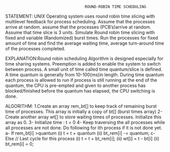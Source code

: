 ﻿                                       ROUND-ROBIN TIME SCHEDULING
STATEMENT: UNIX Operating system uses round robin time slicing with multilevel feedback for process scheduling. Assume that the processes arrive at random. assume that the processes (PCB’s)arrive at random. Assume that time slice is 3 units. Simulate Round robin time slicing with fixed and variable (Randomized) burst times. Run the processes for fixed amount of time and find the average waiting time, average turn-around time of the processes completed.

EXPLANATION:Round robin scheduling Algorithm is designed especially for time sharing systems. Preemption is added to enable the system to switch between process. A small unit of time called time quantum/slice is defined. A time quantum is generally from 10-100(ms)in length. During time quantum each process is allowed to run if process is still running at the end of the quantum, the CPU is pre-empted and given to another process has blocked/finished before the quantum has elapsed, the CPU switching is done.

ALGORITHM:
1.Create an array rem_bt[] to keep track of remaining
burst time of processes. This array is initially a
copy of bt[] (burst times array)
2- Create another array wt[] to store waiting times
of processes. Initialize this array as 0.
3- Initialize time : t = 0
4- Keep traversing the all processes while all processes
are not done. Do following for ith process if it is
not done yet.
a- If rem_bt[i] >quantum
(i) t = t + quantum
(ii) bt_rem[i] -= quantum;
c- Else // Last cycle for this process
(i) t = t + bt_rem[i];
(ii) wt[i] = t - bt[i]
(ii) bt_rem[i] = 0;
